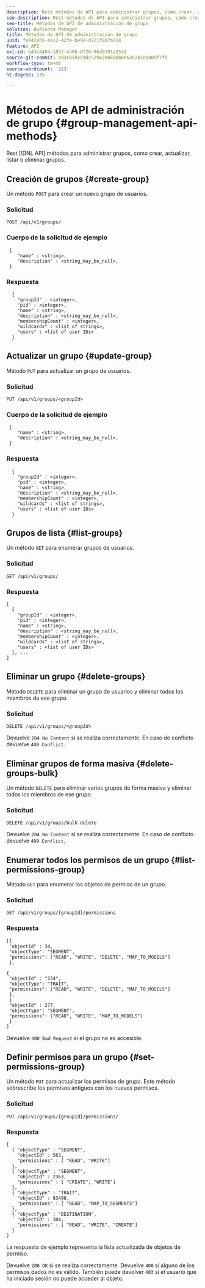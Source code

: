 ```yaml
---
description: Rest métodos de API para administrar grupos, como crear, actualizar, listar o eliminar grupos.
seo-description: Rest métodos de API para administrar grupos, como crear, actualizar, listar o eliminar grupos.
seo-title: Métodos de API de administración de grupo
solution: Audience Manager
title: Métodos de API de administración de grupo
uuid: fe042eb5-ea12-42fe-be98-d721f987a914
feature: API
exl-id: b43c8404-1853-4306-8f26-96d9191a2548
source-git-commit: 4d3c859cc4dc5294286680b0e63c287e0409f7fd
workflow-type: tm+mt
source-wordcount: '223'
ht-degree: 13%

---
```


# Métodos de API de administración de grupo {#group-management-api-methods}

Rest [!DNL API] métodos para administrar grupos, como crear, actualizar, listar o eliminar grupos.

<!-- c_rest_api_user_man_group.xml -->

## Creación de grupos {#create-group}

Un método `POST` para crear un nuevo grupo de usuarios.

<!-- r_rest_api_group_create.xml -->

### Solicitud

`POST /api/v1/groups/`

### Cuerpo de la solicitud de ejemplo

```
 {
    "name" : <string>,
    "description" : <string_may_be_null>,
 }
```

### Respuesta

```
  {
    "groupId" : <integer>,
    "pid" : <integer>,
    "name" : <string>,
    "description" : <string_may_be_null>,
    "membershipCount" : <integer>,
    "wildcards" : <list of strings>,
    "users" : <list of user IDs>
  }
```

## Actualizar un grupo {#update-group}

Método `PUT` para actualizar un grupo de usuarios.

<!--
r_rest_api_group_update.xml
-->

### Solicitud

`PUT /api/v1/groups/`*`<groupId>`*

### Cuerpo de la solicitud de ejemplo

```
 {
    "name" : <string>,
    "description" : <string_may_be_null>,
 }
```

### Respuesta

```
  {
    "groupId" : <integer>,
    "pid" : <integer>,
    "name" : <string>,
    "description" : <string_may_be_null>,
    "membershipCount" : <integer>,
    "wildcards" : <list of strings>,
    "users" : <list of user IDs>
  }
```

## Grupos de lista {#list-groups}

Un método `GET` para enumerar grupos de usuarios.

<!--
r_rest_api_group_list.xml
-->

### Solicitud

`GET /api/v1/groups/`

### Respuesta

```
[
  { 
    "groupId" : <integer>,
    "pid" : <integer>,
    "name" : <string>,
    "description" : <string_may_be_null>,
    "membershipCount" : <integer>,
    "wildcards" : <list of strings>,
    "users" : <list of user IDs>
  }, ...
]
```

## Eliminar un grupo {#delete-groups}

Método `DELETE` para eliminar un grupo de usuarios y eliminar todos los miembros de ese grupo.

<!-- r_rest_api_group_delete.xml -->

### Solicitud

`DELETE /api/v1/groups/`*`<groupId>`*

Devuelve `204 No Content` si se realiza correctamente. En caso de conflicto devuelve `409 Conflict`.

## Eliminar grupos de forma masiva {#delete-groups-bulk}

Un método `DELETE` para eliminar varios grupos de forma masiva y eliminar todos los miembros de ese grupo.

<!-- r_rest_api_group_delete_bulk.xml -->

### Solicitud

`DELETE /api/v1/groups/bulk-delete`

Devuelve `204 No Content` si se realiza correctamente. En caso de conflicto devuelve `409 Conflict`.

## Enumerar todos los permisos de un grupo {#list-permissions-group}

Método `GET` para enumerar los objetos de permiso de un grupo.

<!-- r_rest_api_perm_list_group.xml -->

### Solicitud

`GET /api/v1/groups/{groupId}/permissions`

### Respuesta

```
[{
 "objectId" : 34,
 "objectType": "SEGMENT",
 "permissions": ["READ", "WRITE", "DELETE", "MAP_TO_MODELS"]
 },

{
 "objectId" : "234",
 "objectType": "TRAIT",
 "permissions": ["READ", "WRITE", "DELETE", "MAP_TO_MODELS"]
 },
 {
 "objectId" : 277,
 "objectType": "SEGMENT",
 "permissions": ["READ", "WRITE", "MAP_TO_MODELS"]
 }
]
```

Devuelve `400 Bad Request` si el grupo no es accesible.

## Definir permisos para un grupo {#set-permissions-group}

Un método `PUT` para actualizar los permisos de grupo. Este método sobrescribe los permisos antiguos con los nuevos permisos.

<!-- r_rest_api_perm_set.xml -->

### Solicitud

`PUT /api/v1/groups/{groupId}/permissions/`

### Respuesta

```
[ 
  { "objectType" : "SEGMENT",
    "objectId" : 563,
    "permissions" : [ "READ", "WRITE"]
  },
  { "objectType" : "SEGMENT",
    "objectId" : 2363,
    "permissions" : [ "CREATE", "WRITE"]
  },
  { "objectType" : "TRAIT",
    "objectId" : 83498,
    "permissions" : [ "READ", "MAP_TO_SEGMENTS"]
  },
  { "objectType" : "DESTINATION",
    "objectId" : 304,
    "permissions" : [ "READ", "WRITE", "CREATE"]
  }
]
```

La respuesta de ejemplo representa la lista actualizada de objetos de permiso.

Devuelve `200 OK` si se realiza correctamente. Devuelve `400` si alguno de los permisos dados no es válido. También puede devolver `403` si el usuario que ha iniciado sesión no puede acceder al objeto.
